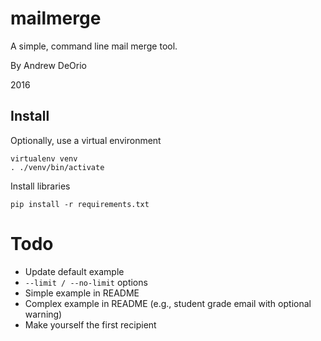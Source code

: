 # mailmerge
A simple, command line mail merge tool.

By Andrew DeOrio

2016

## Install
Optionally, use a virtual environment
```
virtualenv venv
. ./venv/bin/activate
```

Install libraries
```
pip install -r requirements.txt
```

# Todo
* Update default example
* `--limit / --no-limit` options
* Simple example in README
* Complex example in README (e.g., student grade email with optional warning)
* Make yourself the first recipient
